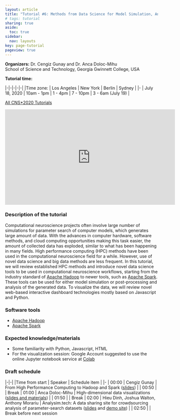 ```yaml
---
layout: article
title: "Tutorial #6: Methods from Data Science for Model Simulation, Analysis, and Visualization"
# tags: tutorial
sharing: true
aside:
  toc: true
sidebar:
  nav: layouts
key: page-tutorial
pageview: true
---
```


**Organizers:** Dr. Cengiz Gunay and Dr. Anca Doloc-Mihu <br>
School of Science and Technology, Georgia Gwinnett College, USA

**Tutorial time:**

|-|-|-|-|-|
|Time zone: | Los Angeles | New York | Berlin | Sydney |
|- 
| July 18, 2020 | 10am - 1pm | 1 - 4pm | 7 - 10pm | 3 - 6am (July 19) |

[All CNS*2020 Tutorials](https://www.cnsorg.org/cns-2020-tutorials)

<iframe width="560" height="315" src="https://www.youtube.com/embed/-VeiNaAO5kg" frameborder="0" allow="accelerometer; autoplay; encrypted-media; gyroscope; picture-in-picture" allowfullscreen></iframe>

### Description of the tutorial

Computational neuroscience projects often involve large number of
simulations for parameter search of computer models, which generates
large amount of data. With the advances in computer hardware, software
methods, and cloud computing opportunities making this task easier,
the amount of collected data has exploded, similar to what has been
happening in many fields. High performance computing (HPC) methods
have been used in the computational neuroscience field for a
while. However, use of novel data science and big data methods are
less frequent. In this tutorial, we will review established HPC
methods and introduce novel data science tools to be used in
computational neuroscience workflows, starting from the industry
standard of [Apache Hadoop](https://hadoop.apache.org/) to newer
tools, such as [Apache Spark](https://spark.apache.org/). These tools
can be used for either model simulation or post-processing and
analysis of the generated data. To visualize the data, we will review
novel web-based interactive dashboard technologies mostly based on
Javascript and Python.

### Software tools

- [Apache Hadoop](https://hadoop.apache.org/)
- [Apache Spark](https://spark.apache.org/)

### Expected knowledge/materials

- Some familiarity with Python, Javascript, HTML
- For the visualization session: Google Account suggested to use the online Jupyter notebook service at [Colab](colab.research.google.com/)

<!--more-->

### Draft schedule

|-|-|
|Time from start | Speaker | Schedule item | 
|- 
| 00:00 | Cengiz Gunay    | From High Performance Computing to Hadoop and Spark ([slides](https://cengique.github.io/course-adv-data-analytics/cns-spark-tutorial.html)) |
| 00:50 | | Break
| 01:00 | Anca Doloc-Mihu | High-dimensional data visualizations  ([slides and materials](TutorialDataViz.zip)) |
| 01:50 | | Break
| 02:00 | Hieu Dinh, Joshua Walton, Anthony Morariu | Analysim.tech: A data sharing site for crowdsourcing analysis of parameter-search datasets ([slides](https://ggcedu-my.sharepoint.com/:p:/g/personal/hdinh3_ggc_edu/ETRC3EF0VCtPoqVxkJaV680BK1c2Ahfcfeg1V79ZBXR3Mg?e=NZCFX8) and [demo site](https://www.analysim.tech/)) |
| 02:50 | | Break before next session

